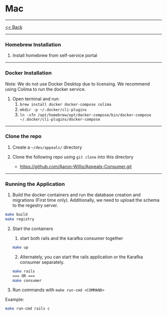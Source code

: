 # Mac
---
[<< Back](README.md)

---
### Homebrew Installation

1. Install homebrew from self-service portal

---
### Docker Installation

Note: We do not use Docker Desktop due to licensing. We recommend using Colima to run the docker service.

1. Open terminal and run:
    1. `brew install docker docker-compose colima`
    2. `mkdir -p ~/.docker/cli-plugins`
    3. `ln -sfn /opt/homebrew/opt/docker-compose/bin/docker-compose ~/.docker/cli-plugins/docker-compose`

---
### Clone the repo

1. Create a `~/dev/appeals/` directory

2. Clone the following repo using `git clone` into this directory
    * <https://github.com/Aaron-Willis/Appeals-Consumer.git>

---
### Running the Application

1. Build the docker containers and run the database creation and migrations (First time only). Additionally, we need to upload the schema to the regestry server.

```bash
make build
make registry
```

2. Start the containers
   1. start both rails and the karafka consumer together
    ```bash
    make up
    ```
   2. Alternately, you can start the rails application or the Karafka consumer separately.
    ```bash
    make rails
    === OR ===
    make consumer
    ```


3. Run commands with `make run-cmd <COMMAND>`

Example:
```bash
make run-cmd rails c
```